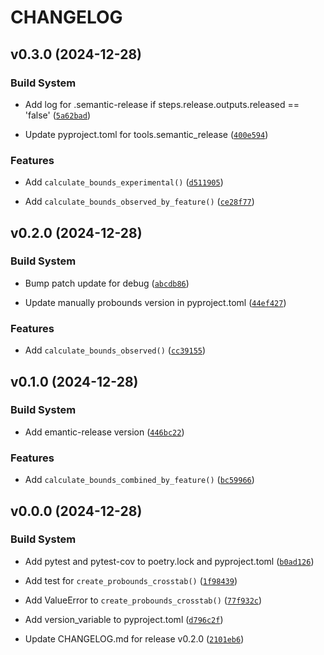 # CHANGELOG


## v0.3.0 (2024-12-28)

### Build System

- Add log for .semantic-release if steps.release.outputs.released == 'false'
  ([`5a62bad`](https://github.com/uriahf/probounds/commit/5a62bad65e8233157f3084f39e7cc47ffd4629f2))

- Update pyproject.toml for tools.semantic_release
  ([`400e594`](https://github.com/uriahf/probounds/commit/400e594dbdae2e107c788ee21130338f843faa02))

### Features

- Add `calculate_bounds_experimental()`
  ([`d511905`](https://github.com/uriahf/probounds/commit/d511905a321062c4526706d5fe50a12666d9acfa))

- Add `calculate_bounds_observed_by_feature()`
  ([`ce28f77`](https://github.com/uriahf/probounds/commit/ce28f776581bd3756752c2459eaeeca93d392bde))


## v0.2.0 (2024-12-28)

### Build System

- Bump patch update for debug
  ([`abcdb86`](https://github.com/uriahf/probounds/commit/abcdb862719417a8f322427244872d90df0d102b))

- Update manually probounds version in pyproject.toml
  ([`44ef427`](https://github.com/uriahf/probounds/commit/44ef4277c1e5e762084539e7a575f79d6e206717))

### Features

- Add `calculate_bounds_observed()`
  ([`cc39155`](https://github.com/uriahf/probounds/commit/cc39155baacb2ff03830d22cd69a51c4209bc62e))


## v0.1.0 (2024-12-28)

### Build System

- Add emantic-release version
  ([`446bc22`](https://github.com/uriahf/probounds/commit/446bc227d25c52ff0eba5ce6e84affb0dd3e285c))

### Features

- Add `calculate_bounds_combined_by_feature()`
  ([`bc59966`](https://github.com/uriahf/probounds/commit/bc59966b3249c5ba50faee09365f299049faffa5))


## v0.0.0 (2024-12-28)

### Build System

- Add pytest and pytest-cov to poetry.lock and pyproject.toml
  ([`b0ad126`](https://github.com/uriahf/probounds/commit/b0ad12639b5248c2f3e215bbaadcce046a74b681))

- Add test for `create_probounds_crosstab()`
  ([`1f98439`](https://github.com/uriahf/probounds/commit/1f984396792c852fdb57175469a5798034c770f0))

- Add ValueError to `create_probounds_crosstab()`
  ([`77f932c`](https://github.com/uriahf/probounds/commit/77f932c822821944fd7bfc3ccbca78be9be5667e))

- Add version_variable to pyproject.toml
  ([`d796c2f`](https://github.com/uriahf/probounds/commit/d796c2fc1a967cbc2a3e72cf49330a1474fa4a19))

- Update CHANGELOG.md for release v0.2.0
  ([`2101eb6`](https://github.com/uriahf/probounds/commit/2101eb685e5afb6ad4887aca84962a9934fa7a18))
